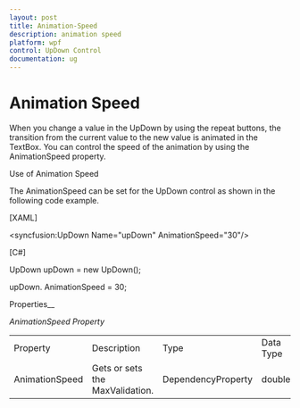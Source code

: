 ```yaml
---
layout: post
title: Animation-Speed
description: animation speed
platform: wpf
control: UpDown Control
documentation: ug
---
```


# Animation Speed

When you change a value in the UpDown by using the repeat buttons, the transition from the current value to the new value is animated in the TextBox. You can control the speed of the animation by using the AnimationSpeed property.

Use of Animation Speed

The AnimationSpeed can be set for the UpDown control as shown in the following code example.

[XAML]

&lt;syncfusion:UpDown Name="upDown" AnimationSpeed="30"/&gt;



[C#]

UpDown upDown = new UpDown();

upDown. AnimationSpeed = 30;



Properties__

_AnimationSpeed Property_

<table>
<tr>
<td>
Property</td><td>
Description</td><td>
Type</td><td>
Data Type</td><td>
Reference links</td></tr>
<tr>
<td>
AnimationSpeed</td><td>
Gets or sets the MaxValidation.</td><td>
DependencyProperty</td><td>
double</td><td>
Not applicable.</td></tr>
</table>


